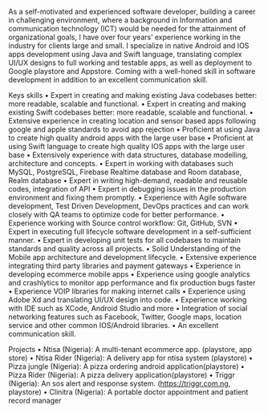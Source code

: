 As a self-motivated and experienced software developer, building a career in challenging environment, 
where a background in Information and communication technology (ICT) would be needed for the attainment of organizational goals, 
I have over four years’ experience working in the industry for clients large and small. 
I specialize in native Android and IOS apps development using Java and Swift language, 
translating complex UI/UX designs to full working and testable apps, as well as deployment to Google playstore and Appstore. 
Coming with a well-honed skill in software development in addition 
to an excellent communication skill. 

Keys skills
•	Expert in creating and making existing Java codebases better: more readable, scalable and functional. 
•	Expert in creating and making existing Swift codebases better: more readable, scalable and functional.
•	Extensive experience in creating location and sensor based apps following google and apple standards to avoid app rejection
•	Proficient at using Java to create high quality android apps with the large user base
•	Proficient at using Swift language to create high quality IOS apps with the large user base
•	Extensively experience with data structures, database modelling, architecture and concepts. 
•	Expert in working with databases such MySQL, PostgreSQL, Firebase Realtime database and Room database, Realm database
•	Expert in writing high-demand, readable and reusable codes, integration of API
•	Expert in debugging issues in the production environment and fixing them promptly. 
•	Experience with Agile software development, Test Driven Development, DevOps practices and can work closely with QA teams to optimize code for better performance. 
•	Experience working with Source control workflow: Git, GitHub, SVN
•	Expert in executing full lifecycle software development in a self-sufficient manner. 
•	Expert in developing unit tests for all codebases to maintain standards and quality across all projects. 
•	Solid Understanding of the Mobile app architecture and development lifecycle. 
•	Extensive experience integrating third party libraries and payment gateways
•	Experience in developing ecommerce mobile apps
•	Experience using google analytics and crashlytics to monitor app performance and fix production bugs faster
•	Experience VOIP libraries for making internet calls
•	Experience using Adobe Xd and translating UI/UX design into code. 
•	Experience working with IDE such as XCode, Android Studio and more 
•	Integration of social networking features such as Facebook, Twitter, Google maps, location service and other common IOS/Android libraries. 
•	An excellent communication skill. 


Projects 
•	Ntisa (Nigeria): A multi-tenant ecommerce app. (playstore, app store)
•	Ntisa Rider (Nigeria): A delivery app for ntisa system (playstore)
•	Pizza jungle (Nigeria): A pizza ordering android application(playstore) 
•	Pizza Rider (Nigeria): A pizza delivery application(playstore) 
•	Triggr (Nigeria): An sos alert and response system. (https://triggr.com.ng, playstore) 
•	Clinitra (Nigeria): A portable doctor appointment and patient record manager
